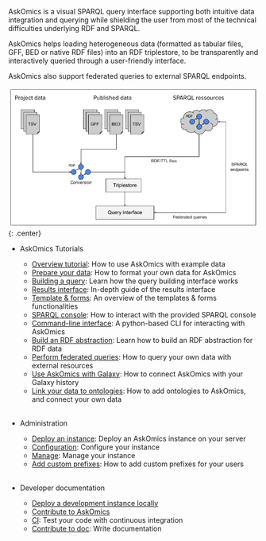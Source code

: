AskOmics is a visual SPARQL query interface supporting both intuitive data integration and querying while shielding the user from most of the technical difficulties underlying RDF and SPARQL.

AskOmics helps loading heterogeneous data (formatted as tabular files, GFF, BED or native RDF files) into an RDF triplestore, to be transparently and interactively queried through a user-friendly interface.

AskOmics also support federated queries to external SPARQL endpoints.

![AskOmics](img/askograph.png){: .center}

- AskOmics Tutorials
    - [Overview tutorial](tutorial.md): How to use AskOmics with example data
    - [Prepare your data](data.md): How to format your own data for AskOmics
    - [Building a query](query.md): Learn how the query building interface works
    - [Results interface](results.md): In-depth guide of the results interface
    - [Template & forms](template.md): An overview of the templates & forms functionalities
    - [SPARQL console](console.md): How to interact with the provided SPARQL console
    - [Command-line interface](cli.md): A python-based CLI for interacting with AskOmics
    - [Build an RDF abstraction](abstraction.md): Learn how to build an RDF abstraction for RDF data
    - [Perform federated queries](federation.md): How to query your own data with external resources
    - [Use AskOmics with Galaxy](galaxy.md): How to connect AskOmics with your Galaxy history
    - [Link your data to ontologies](ontologies.md): How to add ontologies to AskOmics, and connect your own data
<br /><br />

- Administration
    - [Deploy an instance](production-deployment.md): Deploy an AskOmics instance on your server
    - [Configuration](configure.md): Configure your instance
    - [Manage](manage.md): Manage your instance
    - [Add custom prefixes](prefixes.md): How to add custom prefixes for your users
<br /><br />

- Developer documentation
    - [Deploy a development instance locally](dev-deployment.md)
    - [Contribute to AskOmics](contribute.md)
    - [CI](ci.md): Test your code with continuous integration
    - [Contribute to doc](docs.md): Write documentation
